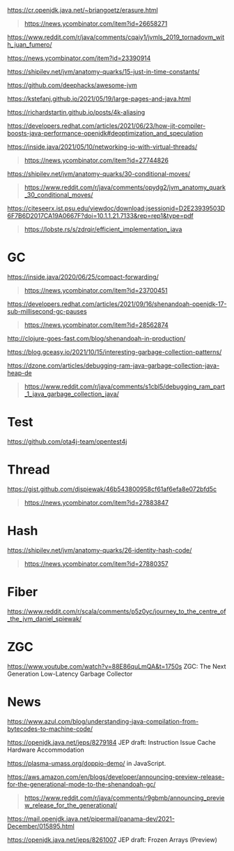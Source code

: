 https://cr.openjdk.java.net/~briangoetz/erasure.html
> https://news.ycombinator.com/item?id=26658271

https://www.reddit.com/r/java/comments/cqaiy1/jvmls_2019_tornadovm_with_juan_fumero/

https://news.ycombinator.com/item?id=23390914

https://shipilev.net/jvm/anatomy-quarks/15-just-in-time-constants/

https://github.com/deephacks/awesome-jvm

https://kstefanj.github.io/2021/05/19/large-pages-and-java.html

https://richardstartin.github.io/posts/4k-aliasing

https://developers.redhat.com/articles/2021/06/23/how-jit-compiler-boosts-java-performance-openjdk#deoptimization_and_speculation

https://inside.java/2021/05/10/networking-io-with-virtual-threads/
> https://news.ycombinator.com/item?id=27744826

https://shipilev.net/jvm/anatomy-quarks/30-conditional-moves/
> https://www.reddit.com/r/java/comments/opydg2/jvm_anatomy_quark_30_conditional_moves/

https://citeseerx.ist.psu.edu/viewdoc/download;jsessionid=D2E23939503D6F7B6D2017CA19A0667F?doi=10.1.1.21.7133&rep=rep1&type=pdf
> https://lobste.rs/s/zdrqir/efficient_implementation_java

# GC
https://inside.java/2020/06/25/compact-forwarding/
> https://news.ycombinator.com/item?id=23700451

https://developers.redhat.com/articles/2021/09/16/shenandoah-openjdk-17-sub-millisecond-gc-pauses
> https://news.ycombinator.com/item?id=28562874

http://clojure-goes-fast.com/blog/shenandoah-in-production/

https://blog.gceasy.io/2021/10/15/interesting-garbage-collection-patterns/

https://dzone.com/articles/debugging-ram-java-garbage-collection-java-heap-de
> https://www.reddit.com/r/java/comments/s1cbl5/debugging_ram_part_1_java_garbage_collection_java/

# Test
https://github.com/ota4j-team/opentest4j

# Thread
https://gist.github.com/djspiewak/46b543800958cf61af6efa8e072bfd5c
> https://news.ycombinator.com/item?id=27883847

# Hash
https://shipilev.net/jvm/anatomy-quarks/26-identity-hash-code/
> https://news.ycombinator.com/item?id=27880357

# Fiber
https://www.reddit.com/r/scala/comments/p5z0yc/journey_to_the_centre_of_the_jvm_daniel_spiewak/

# ZGC
https://www.youtube.com/watch?v=88E86quLmQA&t=1750s ZGC: The Next Generation Low-Latency Garbage Collector

# News
https://www.azul.com/blog/understanding-java-compilation-from-bytecodes-to-machine-code/

https://openjdk.java.net/jeps/8279184 JEP draft: Instruction Issue Cache Hardware Accommodation

https://plasma-umass.org/doppio-demo/ in JavaScript.

https://aws.amazon.com/en/blogs/developer/announcing-preview-release-for-the-generational-mode-to-the-shenandoah-gc/
> https://www.reddit.com/r/java/comments/r9gbmb/announcing_preview_release_for_the_generational/

https://mail.openjdk.java.net/pipermail/panama-dev/2021-December/015895.html

https://openjdk.java.net/jeps/8261007 JEP draft: Frozen Arrays (Preview)
